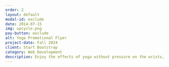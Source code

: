 ```yaml
---
order: 2
layout: default
modal-id: exclude
date: 2014-07-15
img: upcycle.png
pay-button: exclude
alt: Yoga Promotional Flyer
project-date: Fall 2024
client: Start Bootstrap
category: Web Development
description: Enjoy the effects of yoga without pressure on the wrists, knees and back. If you are dealing with an injury, a chronic condition or simply do not like getting down on the floor, this is the class for you. Options will be given so all students can participate regardless of physical challenges. Each class includes breathwork, stretching and meditation.  Register in person at Park and Rec. or by calling 414-423-2790.
---
```

